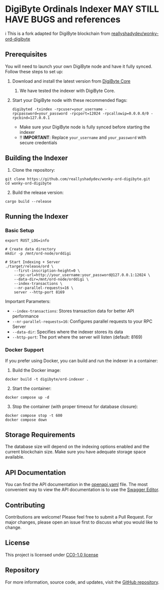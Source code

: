 # DigiByte Ordinals Indexer MAY STILL HAVE BUGS and references

ℹ️ This is a fork adapted for DigiByte blockchain from [reallyshadydev/wonky-ord-digibyte](https://github.com/reallyshadydev/wonky-ord-digibyte)

## Prerequisites
You will need to launch your own DigiByte node and have it fully synced. Follow these steps to set up:

1. Download and install the latest version from [DigiByte Core](https://github.com/digibyte/digibyte/releases)
   1. We have tested the indexer with DigiByte Core.

2. Start your DigiByte node with these recommended flags:
   ```shell
   digibyted -txindex -rpcuser=your_username -rpcpassword=your_password -rpcport=12024 -rpcallowip=0.0.0.0/0 -rpcbind=127.0.0.1
   ```
   - Make sure your DigiByte node is fully synced before starting the indexer
   - ‼️ **IMPORTANT**: Replace `your_username` and `your_password` with secure credentials

## Building the Indexer

1. Clone the repository:
```shell
git clone https://github.com/reallyshadydev/wonky-ord-digibyte.git
cd wonky-ord-digibyte
```

2. Build the release version:
```shell
cargo build --release
```

## Running the Indexer

### Basic Setup
```shell
export RUST_LOG=info

# Create data directory
mkdir -p /mnt/ord-node/orddigi

# Start Indexing + Server
./target/release/ord \
    --first-inscription-height=0 \
    --rpc-url=http://your_username:your_password@127.0.0.1:12024 \
    --data-dir=/mnt/ord-node/orddigi \
    --index-transactions \
    --nr-parallel-requests=16 \
    server --http-port 8169
```

Important Parameters:
- `--index-transactions`: Stores transaction data for better API performance
- `--nr-parallel-requests=16`: Configures parallel requests to your RPC Server
- `--data-dir`: Specifies where the indexer stores its data
- `--http-port`: The port where the server will listen (default: 8169)

### Docker Support

If you prefer using Docker, you can build and run the indexer in a container:

1. Build the Docker image:
```shell
docker build -t digibyte/ord-indexer .
```

2. Start the container:
```shell
docker compose up -d
```

3. Stop the container (with proper timeout for database closure):
```shell
docker compose stop -t 600
docker compose down
```

## Storage Requirements

The database size will depend on the indexing options enabled and the current blockchain size. Make sure you have adequate storage space available.

## API Documentation

You can find the API documentation in the [openapi.yaml](https://github.com/reallyshadydev/wonky-ord-digibyte/blob/master/openapi.yaml) file. 
The most convenient way to view the API documentation is to use the [Swagger Editor](https://editor.swagger.io/).

## Contributing

Contributions are welcome! Please feel free to submit a Pull Request. For major changes, please open an issue first to discuss what you would like to change.

## License

This project is licensed under [CC0-1.0 license](https://github.com/reallyshadydev/wonky-ord-digibyte/blob/master/LICENSE)

## Repository

For more information, source code, and updates, visit the [GitHub repository](https://github.com/reallyshadydev/wonky-ord-digibyte).
